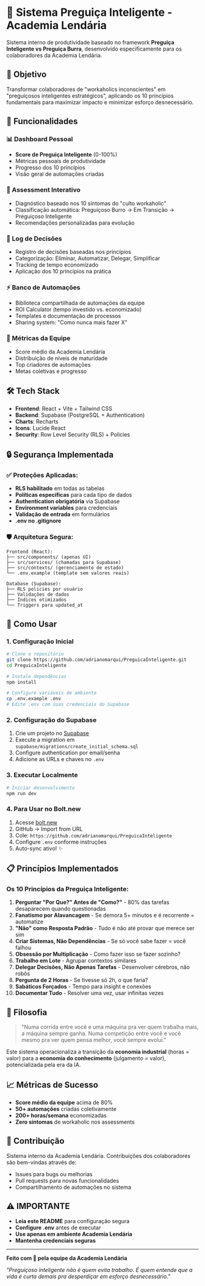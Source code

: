 # 🧠 Sistema Preguiça Inteligente - Academia Lendária

Sistema interno de produtividade baseado no framework **Preguiça Inteligente vs Preguiça Burra**, desenvolvido especificamente para os colaboradores da Academia Lendária.

## 🎯 Objetivo

Transformar colaboradores de "workaholics inconscientes" em "preguiçosos inteligentes estratégicos", aplicando os 10 princípios fundamentais para maximizar impacto e minimizar esforço desnecessário.

## 🚀 Funcionalidades

### 📊 Dashboard Pessoal
- **Score de Preguiça Inteligente** (0-100%)
- Métricas pessoais de produtividade
- Progresso dos 10 princípios
- Visão geral de automações criadas

### 🧪 Assessment Interativo
- Diagnóstico baseado nos 10 sintomas do "culto workaholic"
- Classificação automática: Preguiçoso Burro → Em Transição → Preguiçoso Inteligente
- Recomendações personalizadas para evolução

### 📝 Log de Decisões
- Registro de decisões baseadas nos princípios
- Categorização: Eliminar, Automatizar, Delegar, Simplificar
- Tracking de tempo economizado
- Aplicação dos 10 princípios na prática

### ⚡ Banco de Automações
- Biblioteca compartilhada de automações da equipe
- ROI Calculator (tempo investido vs. economizado)
- Templates e documentação de processos
- Sharing system: "Como nunca mais fazer X"

### 👥 Métricas da Equipe
- Score médio da Academia Lendária
- Distribuição de níveis de maturidade
- Top criadores de automações
- Metas coletivas e progresso

## 🛠️ Tech Stack

- **Frontend**: React + Vite + Tailwind CSS
- **Backend**: Supabase (PostgreSQL + Authentication)
- **Charts**: Recharts
- **Icons**: Lucide React
- **Security**: Row Level Security (RLS) + Policies

## 🔒 Segurança Implementada

### ✅ Proteções Aplicadas:
- **RLS habilitado** em todas as tabelas
- **Políticas específicas** para cada tipo de dados
- **Authentication obrigatória** via Supabase
- **Environment variables** para credenciais
- **Validação de entrada** em formulários
- **.env no .gitignore**

### 🛡️ Arquitetura Segura:
```
Frontend (React):
├── src/components/ (apenas UI)
├── src/services/ (chamadas para Supabase)
├── src/contexts/ (gerenciamento de estado)
└── .env.example (template sem valores reais)

Database (Supabase):
├── RLS policies por usuário
├── Validações de dados
├── Índices otimizados
└── Triggers para updated_at
```

## 🚦 Como Usar

### 1. **Configuração Inicial**
```bash
# Clone o repositório
git clone https://github.com/adrianomarqui/PreguicaInteligente.git
cd PreguicaInteligente

# Instale dependências
npm install

# Configure variáveis de ambiente
cp .env.example .env
# Edite .env com suas credenciais do Supabase
```

### 2. **Configuração do Supabase**
1. Crie um projeto no [Supabase](https://supabase.com)
2. Execute a migration em `supabase/migrations/create_initial_schema.sql`
3. Configure authentication por email/senha
4. Adicione as URLs e chaves no `.env`

### 3. **Executar Localmente**
```bash
# Iniciar desenvolvimento
npm run dev
```

### 4. **Para Usar no Bolt.new**
1. Acesse [bolt.new](https://bolt.new)
2. GitHub → Import from URL
3. Cole: `https://github.com/adrianomarqui/PreguicaInteligente`
4. Configure `.env` conforme instruções
5. Auto-sync ativo! ✨

## 📋 Princípios Implementados

### Os 10 Princípios da Preguiça Inteligente:

1. **Perguntar "Por Que?" Antes de "Como?"** - 80% das tarefas desaparecem quando questionadas
2. **Fanatismo por Alavancagem** - Se demora 5+ minutos e é recorrente = automatize
3. **"Não" como Resposta Padrão** - Tudo é não até provar que merece ser sim
4. **Criar Sistemas, Não Dependências** - Se só você sabe fazer = você falhou
5. **Obsessão por Multiplicação** - Como fazer isso se fazer sozinho?
6. **Trabalho em Lote** - Agrupar contextos similares
7. **Delegar Decisões, Não Apenas Tarefas** - Desenvolver cérebros, não robôs
8. **Pergunta de 2 Horas** - Se tivesse só 2h, o que faria?
9. **Sabáticos Forçados** - Tempo para insight e conexões
10. **Documentar Tudo** - Resolver uma vez, usar infinitas vezes

## 🎯 Filosofia

> "Numa corrida entre você e uma máquina pra ver quem trabalha mais, a máquina sempre ganha. Numa competição entre você e você mesmo pra ver quem pensa melhor, você sempre evolui."

Este sistema operacionaliza a transição da **economia industrial** (horas = valor) para a **economia do conhecimento** (julgamento = valor), potencializada pela era da IA.

## 📈 Métricas de Sucesso

- **Score médio da equipe** acima de 80%
- **50+ automações** criadas coletivamente
- **200+ horas/semana** economizadas
- **Zero sintomas** de workaholic nos assessments

## 🤝 Contribuição

Sistema interno da Academia Lendária. Contribuições dos colaboradores são bem-vindas através de:
- Issues para bugs ou melhorias
- Pull requests para novas funcionalidades
- Compartilhamento de automações no sistema

## ⚠️ IMPORTANTE

- **Leia este README** para configuração segura
- **Configure .env** antes de executar
- **Use apenas em ambiente Academia Lendária**
- **Mantenha credenciais seguras**

---

**Feito com 🧠 pela equipe da Academia Lendária**

*"Preguiçoso inteligente não é quem evita trabalho. É quem entende que a vida é curta demais pra desperdiçar em esforço desnecessário."*
